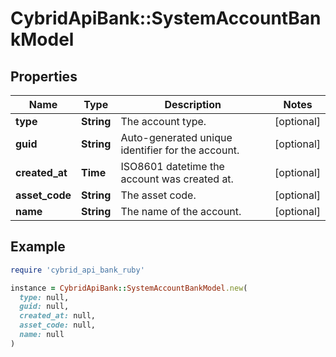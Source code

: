 # CybridApiBank::SystemAccountBankModel

## Properties

| Name | Type | Description | Notes |
| ---- | ---- | ----------- | ----- |
| **type** | **String** | The account type. | [optional] |
| **guid** | **String** | Auto-generated unique identifier for the account. | [optional] |
| **created_at** | **Time** | ISO8601 datetime the account was created at. | [optional] |
| **asset_code** | **String** | The asset code. | [optional] |
| **name** | **String** | The name of the account. | [optional] |

## Example

```ruby
require 'cybrid_api_bank_ruby'

instance = CybridApiBank::SystemAccountBankModel.new(
  type: null,
  guid: null,
  created_at: null,
  asset_code: null,
  name: null
)
```

